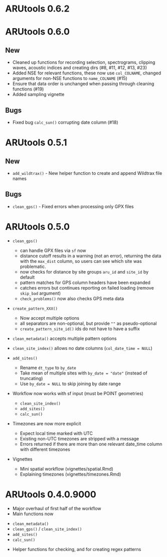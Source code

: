 # ARUtools 0.6.2

# ARUtools 0.6.0

## New
* Cleaned up functions for recording selection, spectrograms, clipping waves, 
  acoustic indices and creating dirs (#8, #11, #12, #13, #23)
* Added NSE for relevant functions, these now use `col_COLNAME`, changed arguments
for non-NSE functions to `name_COLNAME` (#15)
* Ensure that data order is unchanged when passing through cleaning functions (#19)
* Added sampling vignette

## Bugs
* Fixed bug `calc_sun()` corrupting date column (#18)

# ARUtools 0.5.1

## New
* `add_wildtrax()` - New helper function to create and append Wildtrax file names

## Bugs
* `clean_gps()` - Fixed errors when processing only GPX files


# ARUtools 0.5.0

* `clean_gps()`
  * can handle GPX files via `sf` now
  * distance cutoff results in a warning (not an error), returning
    the data with the `max_dist` column, so users can see which site was problematic.
  * now checks for distance by site groups `aru_id` and `site_id` by default
  * pattern matches for GPS column headers have been expanded
  * catches errors but continues reporting on failed loading (remove `skip_bad` argument)
  * `check_problems()` now also checks GPS meta data

* `create_pattern_XXX()` 
  * Now accept multiple options
  * all separators are non-optional, but provide `""` as pseudo-optional
  * `create_pattern_site_id()` ids do not have to have a suffix
  
* `clean_metadata()` accepts multiple pattern options

* `clean_site_index()` allows no date columns (`col_date_time = NULL`)

* `add_sites()`
  * Rename `dt_type` to `by_date`
  * Take mean of multiple sites with `by_date = "date"` (instead of truncating)
  * Use `by_date = NULL` to skip joining by date range

* Workflow now works with sf input (must be POINT geometries)
  * `clean_site_index()`
  * `add_sites()`
  * `calc_sun()`

* Timezones are now more explicit
  * Expect local time marked with UTC
  * Existing non-UTC timezones are stripped with a message
  * Errors returned if there are more than one relevant date_time column with 
    different timezones
    
* Vignettes
  * Mini spatial workflow (vignettes/spatial.Rmd)
  * Explaining timezones (vignettes/timezones.Rmd)

# ARUtools 0.4.0.9000
* Major overhaul of first half of the workflow
* Main functions now
 - `clean_metadata()`
 - `clean_gps()` / `clean_site_index()`
 - `add_sites()`
 - `calc_sun()`
* Helper functions for checking, and for creating regex patterns 
